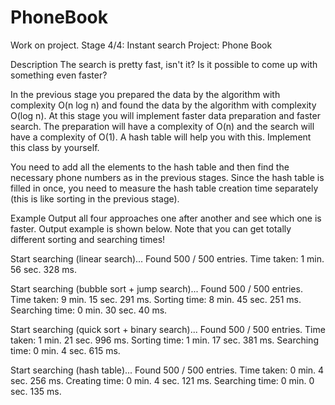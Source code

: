 # PhoneBook
Work on project. Stage 4/4: Instant search
Project: Phone Book

Description
The search is pretty fast, isn't it? Is it possible to come up with something even faster?

In the previous stage you prepared the data by the algorithm with complexity O(n log n) and found the data by the algorithm with complexity O(log n). At this stage you will implement faster data preparation and faster search. The preparation will have a complexity of O(n) and the search will have a complexity of O(1). A hash table will help you with this. Implement this class by yourself.

You need to add all the elements to the hash table and then find the necessary phone numbers as in the previous stages. Since the hash table is filled in once, you need to measure the hash table creation time separately (this is like sorting in the previous stage).

Example
Output all four approaches one after another and see which one is faster. Output example is shown below. Note that you can get totally different sorting and searching times!

Start searching (linear search)...
Found 500 / 500 entries. Time taken: 1 min. 56 sec. 328 ms.
 
Start searching (bubble sort + jump search)...
Found 500 / 500 entries. Time taken: 9 min. 15 sec. 291 ms.
Sorting time: 8 min. 45 sec. 251 ms.
Searching time: 0 min. 30 sec. 40 ms.
 
Start searching (quick sort + binary search)...
Found 500 / 500 entries. Time taken: 1 min. 21 sec. 996 ms.
Sorting time: 1 min. 17 sec. 381 ms.
Searching time: 0 min. 4 sec. 615 ms.
 
Start searching (hash table)...
Found 500 / 500 entries. Time taken: 0 min. 4 sec. 256 ms.
Creating time: 0 min. 4 sec. 121 ms.
Searching time: 0 min. 0 sec. 135 ms.
